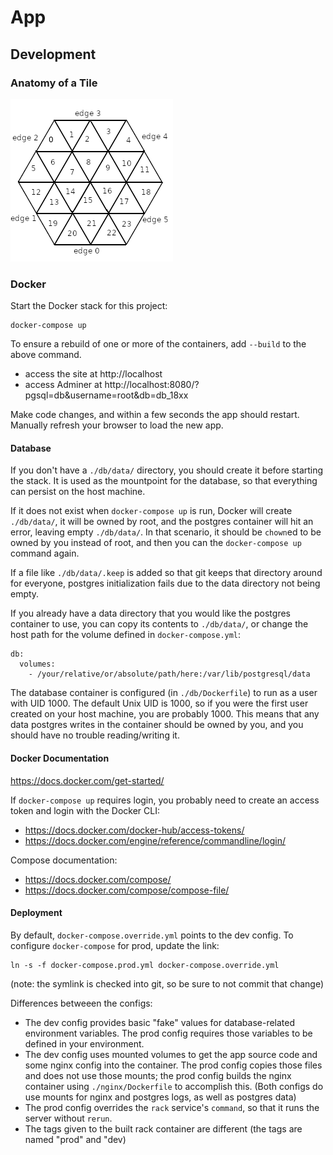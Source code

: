 # App

## Development

### Anatomy of a Tile

![Anatomy of a Tile](/public/images/tile_anatomy.png?raw=true "Anatomy of a Tile")

### Docker

Start the Docker stack for this project:

```
docker-compose up
```

To ensure a rebuild of one or more of the containers, add `--build` to the above
command.

* access the site at http://localhost
* access Adminer at http://localhost:8080/?pgsql=db&username=root&db=db_18xx

Make code changes, and within a few seconds the app should restart. Manually
refresh your browser to load the new app.

#### Database

If you don't have a `./db/data/` directory, you should create it before starting
the stack. It is used as the mountpoint for the database, so that everything can
persist on the host machine.

If it does not exist when `docker-compose up` is run, Docker will create
`./db/data/`, it will be owned by root, and the postgres container will hit an
error, leaving empty `./db/data/`. In that scenario, it should be `chown`ed to
be owned by you instead of root, and then you can the `docker-compose up`
command again.

If a file like `./db/data/.keep` is added so that git keeps that directory
around for everyone, postgres initialization fails due to the data directory not
being empty.

If you already have a data directory that you would like the postgres container
to use, you can copy its contents to `./db/data/`, or change the host path for
the volume defined in `docker-compose.yml`:

```
db:
  volumes:
    - /your/relative/or/absolute/path/here:/var/lib/postgresql/data
```

The database container is configured (in `./db/Dockerfile`) to run as a user
with UID 1000. The default Unix UID is 1000, so if you were the first user
created on your host machine, you are probably 1000. This means that any data
postgres writes in the container should be owned by you, and you should have no
trouble reading/writing it.

#### Docker Documentation

https://docs.docker.com/get-started/

If `docker-compose up` requires login, you probably need to create an access
token and login with the Docker CLI:

* https://docs.docker.com/docker-hub/access-tokens/
* https://docs.docker.com/engine/reference/commandline/login/

Compose documentation:

* https://docs.docker.com/compose/
* https://docs.docker.com/compose/compose-file/


#### Deployment

By default, `docker-compose.override.yml` points to the dev config. To configure `docker-compose` for prod, update the link:

```
ln -s -f docker-compose.prod.yml docker-compose.override.yml
```

(note: the symlink is checked into git, so be sure to not commit that change)

Differences betweeen the configs:

* The dev config provides basic "fake" values for database-related environment
  variables. The prod config requires those variables to be defined in your
  environment.
* The dev config uses mounted volumes to get the app source code and some nginx
  config into the container. The prod config copies those files and does not use
  those mounts; the prod config builds the nginx container using
  `./nginx/Dockerfile` to accomplish this. (Both configs do use mounts for nginx
  and postgres logs, as well as postgres data)
* The prod config overrides the `rack` service's `command`, so that it runs the
  server without `rerun`.
* The tags given to the built rack container are different (the tags are named
  "prod" and "dev)
